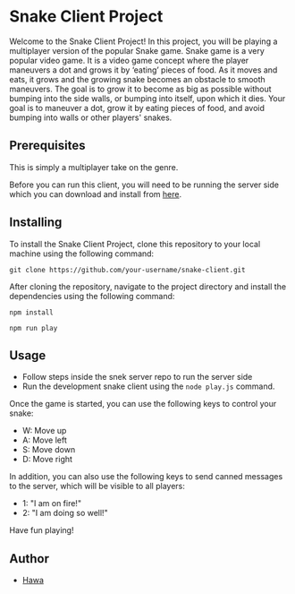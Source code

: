 # Snake Client Project

Welcome to the Snake Client Project! In this project, you will be playing a multiplayer version of the popular Snake game. Snake game is a very popular video game. It is a video game concept where the player maneuvers a dot and grows it by ‘eating’ pieces of food. As it moves and eats, it grows and the growing snake becomes an obstacle to smooth maneuvers. The goal is to grow it to become as big as possible without bumping into the side walls, or bumping into itself, upon which it dies. Your goal is to maneuver a dot, grow it by eating pieces of food, and avoid bumping into walls or other players' snakes.

## Prerequisites

This is simply a multiplayer take on the genre.

Before you can run this client, you will need to be running the server side which you can download and install from [here](https://github.com/lighthouse-labs/snek-multiplayer).

## Installing

To install the Snake Client Project, clone this repository to your local machine using the following command:

```
git clone https://github.com/your-username/snake-client.git
```

After cloning the repository, navigate to the project directory and install the dependencies using the following command:

```
npm install
```

```
npm run play
```

## Usage

- Follow steps inside the snek server repo to run the server side
- Run the development snake client using the `node play.js` command.

Once the game is started, you can use the following keys to control your snake:

* W: Move up
* A: Move left
* S: Move down
* D: Move right

In addition, you can also use the following keys to send canned messages to the server, which will be visible to all players:

* 1: "I am on fire!"
* 2: "I am doing so well!"

Have fun playing!

## Author

* [Hawa](https://github.com/hawa-mjh)



